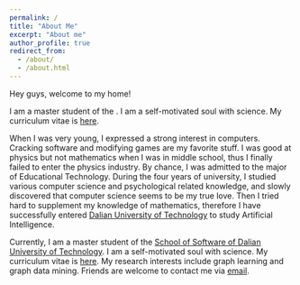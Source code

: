```yaml
---
permalink: /
title: "About Me"
excerpt: "About me"
author_profile: true
redirect_from: 
  - /about/
  - /about.html
---
```


Hey guys, welcome to my home!

I am a master student of the . I am a self-motivated soul with science. My curriculum vitae is [here]([https://xiangtai-chen.github.io/cv/](https://xiangtai-chen.github.io/cv/)).

When I was very young, I expressed a strong interest in computers.  Cracking software and modifying games are my favorite stuff. I was good at physics but not mathematics when I was in middle school, thus I finally failed to enter the physics industry. By chance, I was admitted to the major of Educational Technology. During the four years of university, I studied various computer science and psychological related knowledge, and slowly discovered that computer science seems to be my true love. Then I tried hard to supplement my knowledge of mathematics, therefore I have successfully entered [Dalian University of Technology](http://en.dlut.edu.cn/) to study Artificial Intelligence. 

 Currently, I am a master student of the [School of Software of Dalian University of Technology](https://ssdut.dlut.edu.cn/en.htm). I am a self-motivated soul with science. My curriculum vitae is [here](https://xiangtai-chen.github.io/cv/). My research interests include graph learning and graph data mining. Friends are welcome to contact me via [email](chenxiangtai@outlook.com).


